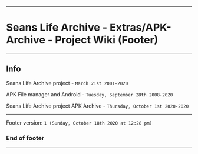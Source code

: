 
***

# Seans Life Archive - Extras/APK-Archive - Project Wiki (Footer)

***

## Info

Seans Life Archive project - `March 21st 2001-2020`

APK File manager and Android - `Tuesday, September 28th 2008-2020`

Seans Life Archive project APK Archive - `Thursday, October 1st 2020-2020`

***

Footer version: `1 (Sunday, October 18th 2020 at 12:28 pm)`

### End of footer

***

